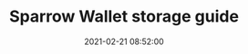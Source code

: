 ---
layout: post
date: 2021-02-21 08:52:00
categories: [tutorial]
title: Sparrow Wallet storage guide
description: Guide on storing different amounts of bitcoin
external_url: https://sparrowwallet.com/docs/best-practices.html
---